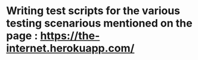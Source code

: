 # Writing test scripts for the various testing scenarious mentioned on the page : https://the-internet.herokuapp.com/

